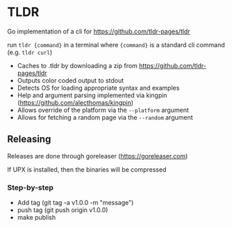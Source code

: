 # TLDR

Go implementation of a cli for https://github.com/tldr-pages/tldr

run `tldr {command}` in a terminal where `{command}` is a standard cli command (e.g. `tldr curl`)

* Caches to .tldr by downloading a zip from https://github.com/tldr-pages/tldr
* Outputs color coded output to stdout
* Detects OS for loading appropriate syntax and examples
* Help and argument parsing implemented via kingpin (https://github.com/alecthomas/kingpin)
* Allows override of the platform via the `--platform` argument
* Allows for fetching a random page via the `--random` argument

## Releasing

Releases are done through goreleaser (https://goreleaser.com)

If UPX is installed, then the binaries will be compressed

### Step-by-step
* Add tag (git tag -a v1.0.0 -m "message")
* push tag (git push origin v1.0.0)
* make publish

